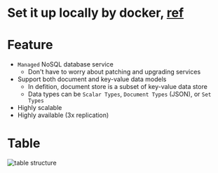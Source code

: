 # Set it up locally by docker, [ref](https://docs.aws.amazon.com/amazondynamodb/latest/developerguide/DynamoDBLocal.DownloadingAndRunning.html)

# Feature
* `Managed` NoSQL database service
  * Don't have to worry about patching and upgrading services
* Support both document and key-value data models  
  * In defition, document store is a subset of key-value data store
  * Data types can be `Scalar Types`, `Document Types` (JSON), or `Set Types`
* Highly scalable
* Highly available (3x replication)

# Table 
![table structure](https://d1.awsstatic.com/product-marketing/DynamoDB/PartitionKey.8dd0530a7f6d66d101f31de30db515564f4cf28a.png)




